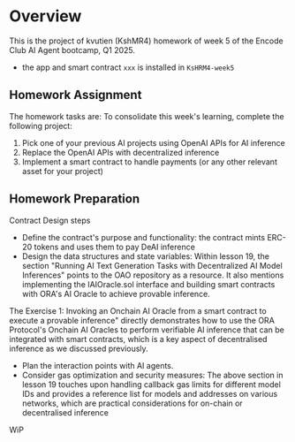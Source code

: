 # Overview
This is the project of kvutien (KshMR4) homework of week 5 of the Encode Club AI Agent bootcamp, Q1 2025. 
- the app and smart contract `xxx` is installed in `KsHRM4-week5`

## Homework Assignment
The homework tasks are:
To consolidate this week's learning, complete the following project:

1. Pick one of your previous AI projects using OpenAI APIs for AI inference
2. Replace the OpenAI APIs with decentralized inference
3. Implement a smart contract to handle payments (or any other relevant asset for your project)

## Homework Preparation
Contract Design steps
- Define the contract's purpose and functionality: the contract mints ERC-20 tokens and uses them to pay DeAI inference
- Design the data structures and state variables: Within lesson 19, the section "Running AI Text Generation Tasks with Decentralized AI Model Inferences" points to the OAO repository as a resource. It also mentions implementing the IAIOracle.sol interface and building smart contracts with ORA's AI Oracle to achieve provable inference.

The Exercise 1: Invoking an Onchain AI Oracle from a smart contract to execute a provable inference" directly demonstrates how to use the ORA Protocol's Onchain AI Oracles to perform verifiable AI inference that can be integrated with smart contracts, which is a key aspect of decentralised inference as we discussed previously.

- Plan the interaction points with AI agents.
- Consider gas optimization and security measures: The above section in lesson 19 touches upon handling callback gas limits for different model IDs and provides a reference list for models and addresses on various networks, which are practical considerations for on-chain or decentralised inference

WiP
